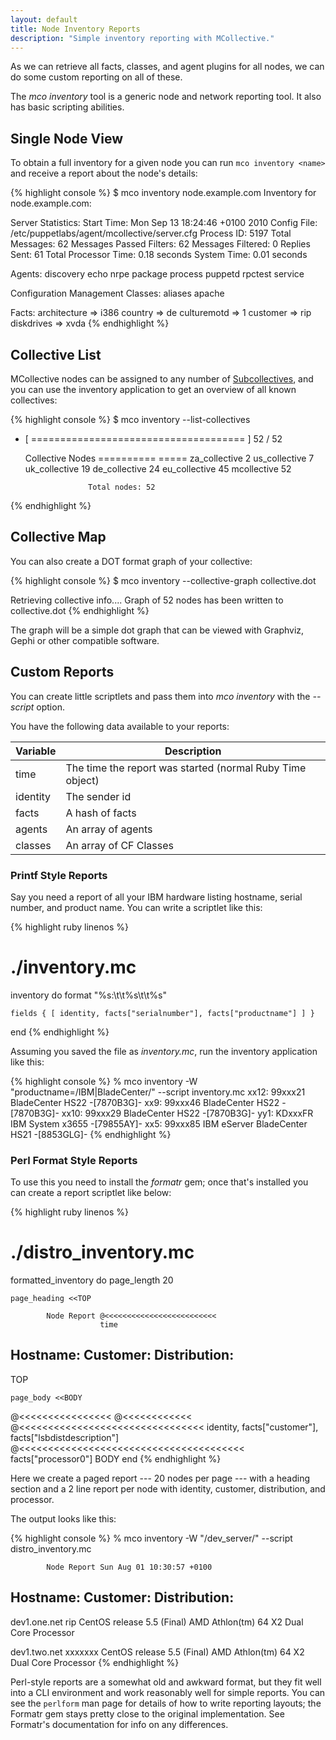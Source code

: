 ```yaml
---
layout: default
title: Node Inventory Reports
description: "Simple inventory reporting with MCollective."
---
```


[Subcollectives]: ../basic/subcollectives.html

As we can retrieve all facts, classes, and agent plugins for all nodes, we can do some custom reporting on all of these.

The _mco inventory_ tool is a generic node and network reporting tool. It also has basic scripting abilities.

## Single Node View

To obtain a full inventory for a given node you can run `mco inventory <name>` and receive a report about the node's details:

{% highlight console %}
$ mco inventory node.example.com
Inventory for node.example.com:


  Server Statistics:
                  Start Time: Mon Sep 13 18:24:46 +0100 2010
                 Config File: /etc/puppetlabs/agent/mcollective/server.cfg
                  Process ID: 5197
              Total Messages: 62
     Messages Passed Filters: 62
           Messages Filtered: 0
                Replies Sent: 61
        Total Processor Time: 0.18 seconds
                 System Time: 0.01 seconds

   Agents:
      discovery       echo            nrpe
      package         process         puppetd
      rpctest         service

   Configuration Management Classes:
      aliases                        apache
      <snip>

   Facts:
      architecture => i386
      country => de
      culturemotd => 1
      customer => rip
      diskdrives => xvda
      <snip>
{% endhighlight %}

## Collective List

MCollective nodes can be assigned to any number of [Subcollectives][], and you can use the inventory application to get an overview of all known collectives:

{% highlight console %}
$ mco inventory --list-collectives

 * [ ===================================== ] 52 / 52

   Collective                     Nodes
   ==========                     =====
   za_collective                  2
   us_collective                  7
   uk_collective                  19
   de_collective                  24
   eu_collective                  45
   mcollective                    52

                     Total nodes: 52

{% endhighlight %}

## Collective Map

You can also create a DOT format graph of your collective:

{% highlight console %}
$ mco inventory --collective-graph collective.dot

Retrieving collective info....
Graph of 52 nodes has been written to collective.dot
{% endhighlight %}

The graph will be a simple dot graph that can be viewed with Graphviz, Gephi or
other compatible software.

## Custom Reports

You can create little scriptlets and pass them into *mco inventory* with the *--script* option.

You have the following data available to your reports:

Variable | Description
---------|---------------------------------------------------------
time     | The time the report was started (normal Ruby Time object)
identity | The sender id
facts    | A hash of facts
agents   | An array of agents
classes  | An array of CF Classes

### Printf Style Reports

Say you need a report of all your IBM hardware listing hostname, serial number, and product name. You can write a scriptlet like this:

{% highlight ruby linenos %}
# ./inventory.mc
inventory do
    format "%s:\t\t%s\t\t%s"

    fields { [ identity, facts["serialnumber"], facts["productname"] ] }
end
{% endhighlight %}

Assuming you saved the file as _inventory.mc_, run the inventory application like this:

{% highlight console %}
 % mco inventory -W "productname=/IBM|BladeCenter/" --script inventory.mc
 xx12:           99xxx21         BladeCenter HS22 -[7870B3G]-
 xx9:            99xxx46         BladeCenter HS22 -[7870B3G]-
 xx10:           99xxx29         BladeCenter HS22 -[7870B3G]-
 yy1:            KDxxxFR         IBM System x3655 -[79855AY]-
 xx5:            99xxx85         IBM eServer BladeCenter HS21 -[8853GLG]-
 <snip>
{% endhighlight %}

### Perl Format Style Reports

To use this you need to install the _formatr_ gem; once that's installed you can create a report scriptlet like below:

{% highlight ruby linenos %}
# ./distro_inventory.mc
formatted_inventory do
    page_length 20

    page_heading <<TOP

            Node Report @<<<<<<<<<<<<<<<<<<<<<<<<<
                        time

Hostname:         Customer:     Distribution:
-------------------------------------------------------------------------
TOP

    page_body <<BODY

@<<<<<<<<<<<<<<<< @<<<<<<<<<<<< @<<<<<<<<<<<<<<<<<<<<<<<<<<<<<<<<
identity,    facts["customer"], facts["lsbdistdescription"]
                                @<<<<<<<<<<<<<<<<<<<<<<<<<<<<<<<<<<<<<<<
                                facts["processor0"]
BODY
end
{% endhighlight %}

Here we create a paged report --- 20 nodes per page --- with a heading section and a 2 line report per node with identity, customer, distribution, and processor.

The output looks like this:

{% highlight console %}
% mco inventory -W "/dev_server/" --script distro_inventory.mc

            Node Report Sun Aug 01 10:30:57 +0100

Hostname:         Customer:     Distribution:
-------------------------------------------------------------------------

dev1.one.net      rip           CentOS release 5.5 (Final)
                                AMD Athlon(tm) 64 X2 Dual Core Processor

dev1.two.net      xxxxxxx       CentOS release 5.5 (Final)
                                AMD Athlon(tm) 64 X2 Dual Core Processor
{% endhighlight %}

Perl-style reports are a somewhat old and awkward format, but they fit well into a CLI environment and work reasonably well for simple reports.  You can see the `perlform` man page for details of how to write reporting layouts; the Formatr gem stays pretty close to the original implementation. See Formatr's documentation for info on any differences.
